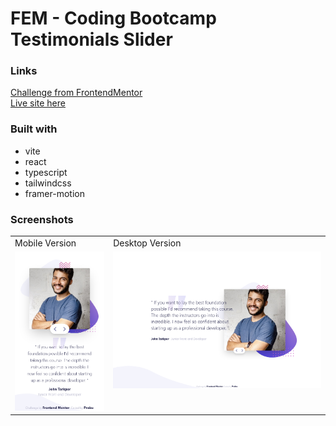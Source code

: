 # FEM - Coding Bootcamp Testimonials Slider

### Links

[Challenge from FrontendMentor](https://www.frontendmentor.io/challenges/coding-bootcamp-testimonials-slider-4FNyLA8JL)\
[Live site here](https://mgksp-fem-coding-bootcamp-testimonials.netlify.app/)

### Built with

- vite
- react
- typescript
- tailwindcss
- framer-motion

### Screenshots

<table>
  <tr>
    <td>Mobile Version</td>
    <td>Desktop Version</td>
  </tr>
  <tr valign="top">
    <td><img src="./screenshots/mobile.png" alt="mobile version" /></td>
    <td><img src="./screenshots/desktop.png" alt="desktop version" /></td>
  </tr>
</table>
